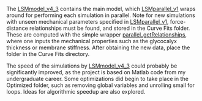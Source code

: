 The [LSMmodel_v4_3](LSM%20Working%20Version/LSMmodel_v4_3.m) contains the main model, which [LSMparallel_v1](LSM%20Working%20Version/LSMparallel_v1.m) wraps around for performing each simulation in parallel.
Note for new simulations with unseen mechanical parameters specified in [LSMparallel_v1](LSM%20Working%20Version/LSMparallel_v1.m), force-distance relationships must be found, and stored in the Curve Fits folder. These are computed with the simple wrapper [parallel_getRelationships](LSM%20Working%20Version/parallel_getRelationships_v1.m), where one inputs the mechanical properties such as the glycocalyx thickness or membrane stiffness. After obtaining the new data, place the folder in the Curve Fits directory.

The speed of the simulations by [LSMmodel_v4_3](LSM%20Working%20Version/LSMmodel_v4_3.m) could probably be significantly improved, as the project is based on Matlab code from my undergraduate career.
Some optimizations did begin to take place in the Optimized folder, such as removing global variables and unrolling small for loops. Ideas for algorithmic speedup are also explored.
